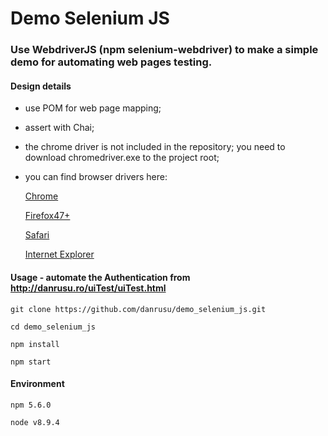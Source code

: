 # Demo Selenium JS

### Use WebdriverJS (npm selenium-webdriver) to make a simple demo for automating web pages testing.

#### Design details

 - use POM for web page mapping;
 
 - assert with Chai;
 
 - the chrome driver is not included in the repository; you need to download chromedriver.exe to the project root;
 
 - you can find browser drivers here:
 
    [Chrome](http://chromedriver.storage.googleapis.com/index.html)
      
    [Firefox47+](https://github.com/mozilla/geckodriver/releases/)
      
    [Safari](https://developer.apple.com/library/content/releasenotes/General/WhatsNewInSafari/Articles/Safari_11_1.html)
      
    [Internet Explorer](http://selenium-release.storage.googleapis.com/index.html)

#### Usage - automate the Authentication from http://danrusu.ro/uiTest/uiTest.html

    git clone https://github.com/danrusu/demo_selenium_js.git

    cd demo_selenium_js

    npm install

    npm start

#### Environment

    npm 5.6.0

    node v8.9.4
